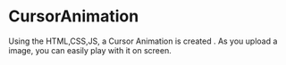 # CursorAnimation
Using the HTML,CSS,JS, a Cursor Animation is created . As you upload a image, you can easily play with it on screen.
